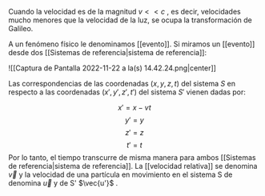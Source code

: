 Cuando la velocidad es de la magnitud $v << c$ , es decir, velocidades mucho menores que la velocidad de la luz, se ocupa la transformación de Galileo. 

A un fenómeno físico le denominamos [[evento]]. Si miramos un [[evento]] desde dos [[Sistemas de referencia|sistema de referencia]]: 

![[Captura de Pantalla 2022-11-22 a la(s) 14.42.24.png|center]]

Las correspondencias de las coordenadas $(x,y,z,t)$ del sistema $S$ en respecto a las coordenadas $(x',y',z',t')$ del sistema $S'$ vienen dadas por: 

$$ x' = x-vt $$ $$ y' = y $$ $$z' = z$$ $$t' = t$$
Por lo tanto, el tiempo transcurre de misma manera para ambos [[Sistemas de referencia|sistema de referencia]]. La [[velocidad relativa]] se denomina $\vec{v}$ y la velocidad de una partícula en movimiento en el sistema S de denomina $\vec{u}$ y de S' $\vec{u'}$ . 